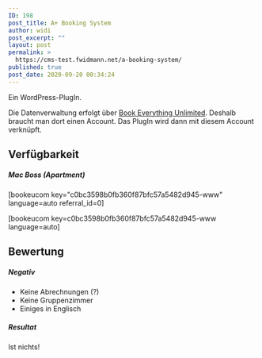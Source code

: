 ```yaml
---
ID: 198
post_title: A+ Booking System
author: widi
post_excerpt: ""
layout: post
permalink: >
  https://cms-test.fwidmann.net/a-booking-system/
published: true
post_date: 2020-09-20 00:34:24
---
```

<!-- wp:paragraph -->
<p>Ein WordPress-PlugIn.</p>
<!-- /wp:paragraph -->

<!-- wp:paragraph -->
<p>Die Datenverwaltung erfolgt über <a href="https://book.eu.com/" target="_blank" rel="noreferrer noopener">Book Everything Unlimited</a>. Deshalb braucht man dort einen Account. Das PlugIn wird dann mit diesem Account verknüpft.</p>
<!-- /wp:paragraph -->

<!-- wp:more -->
<!--more-->
<!-- /wp:more -->

<!-- wp:heading -->
<h2>Verfügbarkeit</h2>
<!-- /wp:heading -->

<!-- wp:heading {"level":5} -->
<h5>Mac Boss (Apartment)</h5>
<!-- /wp:heading -->

<!-- wp:shortcode -->
[bookeucom key="c0bc3598b0fb360f87bfc57a5482d945-www" language=auto referral_id=0]
<!-- /wp:shortcode -->

<!-- wp:bookeucom/bookeucom {"bookeucom":"c0bc3598b0fb360f87bfc57a5482d945"} -->
<div class="wp-block-bookeucom-bookeucom bookeucom">[bookeucom key=c0bc3598b0fb360f87bfc57a5482d945-www language=auto]</div>
<!-- /wp:bookeucom/bookeucom -->

<!-- wp:heading -->
<h2>Bewertung</h2>
<!-- /wp:heading -->

<!-- wp:heading {"level":5} -->
<h5>Negativ</h5>
<!-- /wp:heading -->

<!-- wp:list -->
<ul><li>Keine Abrechnungen (?)</li><li>Keine Gruppenzimmer</li><li>Einiges in Englisch</li></ul>
<!-- /wp:list -->

<!-- wp:heading {"level":5} -->
<h5>Resultat</h5>
<!-- /wp:heading -->

<!-- wp:paragraph -->
<p>Ist nichts!</p>
<!-- /wp:paragraph -->